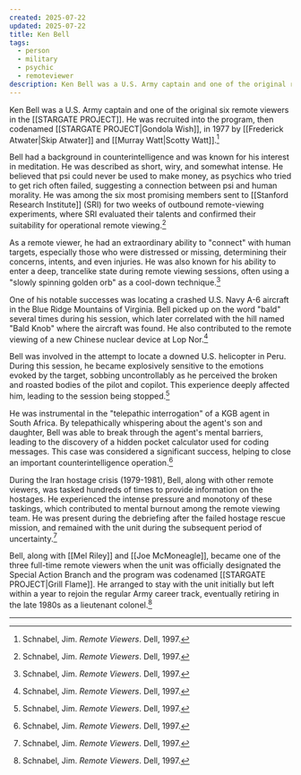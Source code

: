 ```yaml
---
created: 2025-07-22
updated: 2025-07-22
title: Ken Bell
tags:
  - person
  - military
  - psychic
  - remoteviewer
description: Ken Bell was a U.S. Army captain and one of the original remote viewers in the Stargate Project. He was known for his ability to connect with human targets.
---
```

Ken Bell was a U.S. Army captain and one of the original six remote viewers in the [[STARGATE PROJECT]]. He was recruited into the program, then codenamed [[STARGATE PROJECT|Gondola Wish]], in 1977 by [[Frederick Atwater|Skip Atwater]] and [[Murray Watt|Scotty Watt]].[^1]

Bell had a background in counterintelligence and was known for his interest in meditation. He was described as short, wiry, and somewhat intense. He believed that psi could never be used to make money, as psychics who tried to get rich often failed, suggesting a connection between psi and human morality. He was among the six most promising members sent to [[Stanford Research Institute]] (SRI) for two weeks of outbound remote-viewing experiments, where SRI evaluated their talents and confirmed their suitability for operational remote viewing.[^1]

As a remote viewer, he had an extraordinary ability to "connect" with human targets, especially those who were distressed or missing, determining their concerns, intents, and even injuries. He was also known for his ability to enter a deep, trancelike state during remote viewing sessions, often using a "slowly spinning golden orb" as a cool-down technique.[^1]

One of his notable successes was locating a crashed U.S. Navy A-6 aircraft in the Blue Ridge Mountains of Virginia. Bell picked up on the word "bald" several times during his session, which later correlated with the hill named "Bald Knob" where the aircraft was found. He also contributed to the remote viewing of a new Chinese nuclear device at Lop Nor.[^1]

Bell was involved in the attempt to locate a downed U.S. helicopter in Peru. During this session, he became explosively sensitive to the emotions evoked by the target, sobbing uncontrollably as he perceived the broken and roasted bodies of the pilot and copilot. This experience deeply affected him, leading to the session being stopped.[^1]

He was instrumental in the "telepathic interrogation" of a KGB agent in South Africa. By telepathically whispering about the agent's son and daughter, Bell was able to break through the agent's mental barriers, leading to the discovery of a hidden pocket calculator used for coding messages. This case was considered a significant success, helping to close an important counterintelligence operation.[^1]

During the Iran hostage crisis (1979-1981), Bell, along with other remote viewers, was tasked hundreds of times to provide information on the hostages. He experienced the intense pressure and monotony of these taskings, which contributed to mental burnout among the remote viewing team. He was present during the debriefing after the failed hostage rescue mission, and remained with the unit during the subsequent period of uncertainty.[^1]

Bell, along with [[Mel Riley]] and [[Joe McMoneagle]], became one of the three full-time remote viewers when the unit was officially designated the Special Action Branch and the program was codenamed [[STARGATE PROJECT|Grill Flame]]. He arranged to stay with the unit initially but left within a year to rejoin the regular Army career track, eventually retiring in the late 1980s as a lieutenant colonel.[^1]

---

[^1]: Schnabel, Jim. *Remote Viewers*. Dell, 1997.